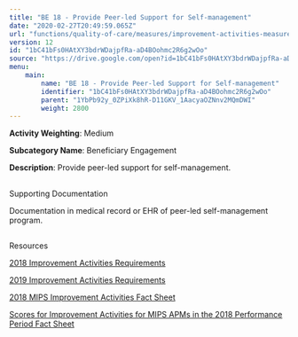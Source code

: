 ```yaml
---
title: "BE 18 - Provide Peer-led Support for Self-management"
date: "2020-02-27T20:49:59.065Z"
url: "functions/quality-of-care/measures/improvement-activities-measures/2018-improvement-activities/be-18-provide-peer-led-support-for-self-management.html"
version: 12
id: "1bC41bFs0HAtXY3bdrWDajpfRa-aD4BOohmc2R6g2wOo"
source: "https://drive.google.com/open?id=1bC41bFs0HAtXY3bdrWDajpfRa-aD4BOohmc2R6g2wOo"
menu:
    main:
        name: "BE 18 - Provide Peer-led Support for Self-management"
        identifier: "1bC41bFs0HAtXY3bdrWDajpfRa-aD4BOohmc2R6g2wOo"
        parent: "1YbPb92y_0ZPiXk8hR-D11GKV_1AacyaOZNnv2MQmDWI"
        weight: 2800
---
```









**Activity Weighting**: Medium

**Subcategory Name**: Beneficiary Engagement

**Description**: Provide peer-led support for self-management.







## 

Supporting Documentation

Documentation in medical record or EHR of peer-led self-management program.







## 

Resources

[2018 Improvement Activities Requirements](https://qpp.cms.gov/mips/improvement-activities?py=2018)

[2019 Improvement Activities Requirements](https://qpp.cms.gov/mips/improvement-activities?py=2019)

[2018 MIPS Improvement Activities Fact Sheet](https://qpp.cms.gov/resource/2018%20MIPS%20Improvement%20Activities%20Fact%20Sheet)

[Scores for Improvement Activities for MIPS APMs in the 2018 Performance Period Fact Sheet](https://qpp.cms.gov/resource/2018%20MIPS%20APMs%20improvement%20Activities%20scores%20fact%20sheet)

